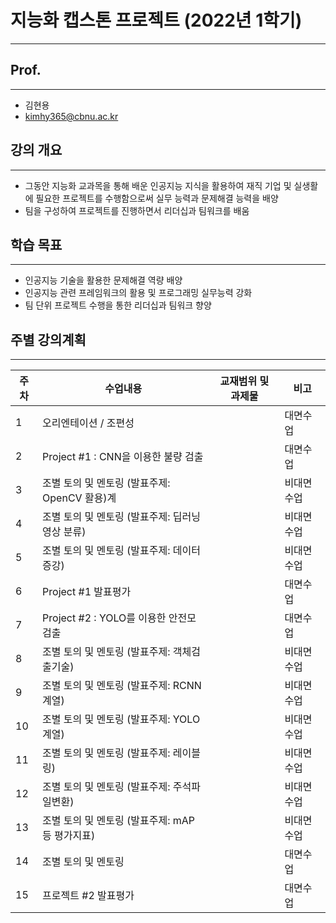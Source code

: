 # 지능화 캡스톤 프로젝트 (2022년 1학기)
---

## Prof.
---
- 김현용
- kimhy365@cbnu.ac.kr

## 강의 개요
---
- 그동안 지능화 교과목을 통해 배운 인공지능 지식을 활용하여 재직 기업 및 실생활에 필요한 프로젝트를 수행함으로써 실무 능력과 문제해결 능력을 배양
- 팀을 구성하여 프로젝트를 진행하면서 리더십과 팀워크를 배움

## 학습 목표
---
- 인공지능 기술을 활용한 문제해결 역량 배양
- 인공지능 관련 프레임워크의 활용 및 프로그래밍 실무능력 강화
- 팀 단위 프로젝트 수행을 통한 리더십과 팀워크 향양

## 주별 강의계획
---
| 주차 | 수업내용 | 교재범위 및 과제물 | 비고 |
| ----- | -- | -- | -----------|
| 1 | 오리엔테이션 / 조편성 |   | 대면수업 |
| 2 | Project #1 : CNN을 이용한 불량 검출 |   | 대면수업 |
| 3 | 조별 토의 및 멘토링 (발표주제: OpenCV 활용)계 |   | 비대면수업 |
| 4 | 조별 토의 및 멘토링 (발표주제: 딥러닝 영상 분류) |   | 비대면수업 |
| 5 | 조별 토의 및 멘토링 (발표주제: 데이터 증강) |   | 비대면수업 |
| 6 | Project #1 발표평가 |   | 대면수업  |
| 7 | Project #2 : YOLO를 이용한 안전모 검출 |   | 대면수업 |
| 8 | 조별 토의 및 멘토링 (발표주제: 객체검출기술) |   | 비대면수업 |
| 9 | 조별 토의 및 멘토링 (발표주제: RCNN계열) |   | 비대면수업  |
| 10 | 조별 토의 및 멘토링 (발표주제: YOLO계열) |   | 비대면수업 |
| 11 | 조별 토의 및 멘토링 (발표주제: 레이블링) |   | 비대면수업 |
| 12 | 조별 토의 및 멘토링 (발표주제: 주석파일변환) |   | 비대면수업 |
| 13 | 조별 토의 및 멘토링 (발표주제: mAP 등 평가지표) |   | 비대면수업 |
| 14 | 조별 토의 및 멘토링 |   | 대면수업 |
| 15 | 프로젝트 #2 발표평가 |  | 대면수업 |